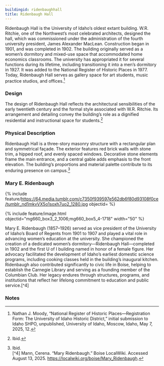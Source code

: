```yaml
---
buildingid: ridenbaughhall
title: Ridenbaugh Hall
---
```


Ridenbaugh Hall is the University of Idaho’s oldest extant building. W.R. Ritchie, one of the Northwest’s most celebrated architects, designed the hall, which was commissioned under the administration of the fourth university president, James Alexander MacLean. Construction began in 1901, and was completed in 1902. The building originally served as a women’s dormitory and mixed-use space that accommodated home economics classrooms. The university has appropriated it for several functions during its lifetime, including transitioning it into a men’s dormitory in 1927. It was added to the National Register of Historic Places in 1977. Today, Ridenbaugh Hall serves as gallery space for art students, music practice studios, and offices.[^1]

### Design  

The design of Ridenbaugh Hall reflects the architectural sensibilities of the early twentieth century and the formal style associated with W.R. Ritchie. Its arrangement and detailing convey the building’s role as a dignified residential and instructional space for students.[^2]

### Physical Description

Ridenbaugh Hall is a three-story masonry structure with a rectangular plan and symmetrical façade. The exterior features red brick walls with stone trim, a hipped roof, and evenly spaced windows. Decorative stone elements frame the main entrance, and a central gable adds emphasis to the front elevation. The building’s proportions and material palette contribute to its enduring presence on campus.[^3]

### Mary E. Ridenbaugh  

 {% include feature/https://64.media.tumblr.com/c7350f939597e562db6f80d93108f0ce/tumblr_nd1mkvVX5o1soxh7uo2_1280.jpg objectid= %}

{% include feature/image.html objectid="mg660_box3_2_1006;mg660_box5_4-1718" width="50" %} 

Mary E. Ridenbaugh (1857–1926) served as vice president of the University of Idaho’s Board of Regents from 1901 to 1907 and played a vital role in advancing women’s education at the university. She championed the creation of a dedicated women’s dormitory—Ridenbaugh Hall—completed in 1902 and the first U of I building named in honor of a female figure. Her advocacy facilitated the development of Idaho’s earliest domestic science programs, including cooking classes held in the building’s inaugural kitchen. Ridenbaugh also contributed significantly to civic life in Boise, helping to establish the Carnegie Library and serving as a founding member of the Columbian Club. Her legacy endures through structures, programs, and institutions that reflect her lifelong commitment to education and public service.[^4]  

### Notes  

[^1]: Nathan J. Moody, “National Register of Historic Places—Registration Form: The University of Idaho Historic District,” initial submission to Idaho SHPO, unpublished, University of Idaho, Moscow, Idaho, May 7, 2025, 12.  
[^2]: Ibid.  
[^3]: Ibid.  
[^4] Mann, Cerena. “Mary Ridenbaugh.” Boise LocalWiki. Accessed August 13, 2025. https://localwiki.org/boise/Mary_Ridenbaugh.